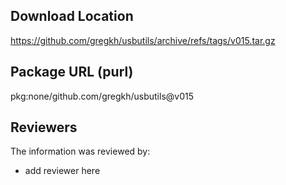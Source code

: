 ## Download Location

https://github.com/gregkh/usbutils/archive/refs/tags/v015.tar.gz

## Package URL (purl)

pkg:none/github.com/gregkh/usbutils@v015

## Reviewers

The information was reviewed by:

* add reviewer here
